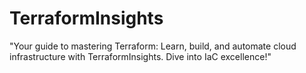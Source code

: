 # TerraformInsights
"Your guide to mastering Terraform: Learn, build, and automate cloud infrastructure with TerraformInsights. Dive into IaC excellence!"
